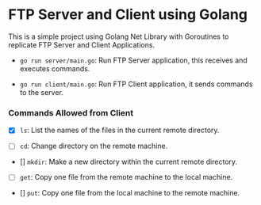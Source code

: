 # FTP Server and Client using Golang

This is a simple project using Golang Net Library with Goroutines to replicate FTP Server and Client Applications.

- `go run server/main.go`: Run FTP Server application, this receives and executes commands.

- `go run client/main.go`: Run FTP Client application, it sends commands to the server.

### Commands Allowed from Client

- [x] `ls`: List the names of the files in the current remote directory.

- [ ] `cd`: Change directory on the remote machine.

- [] `mkdir`: Make a new directory within the current remote directory.

- [ ] `get`: Copy one file from the remote machine to the local machine.

- [] `put`: Copy one file from the local machine to the remote machine.

